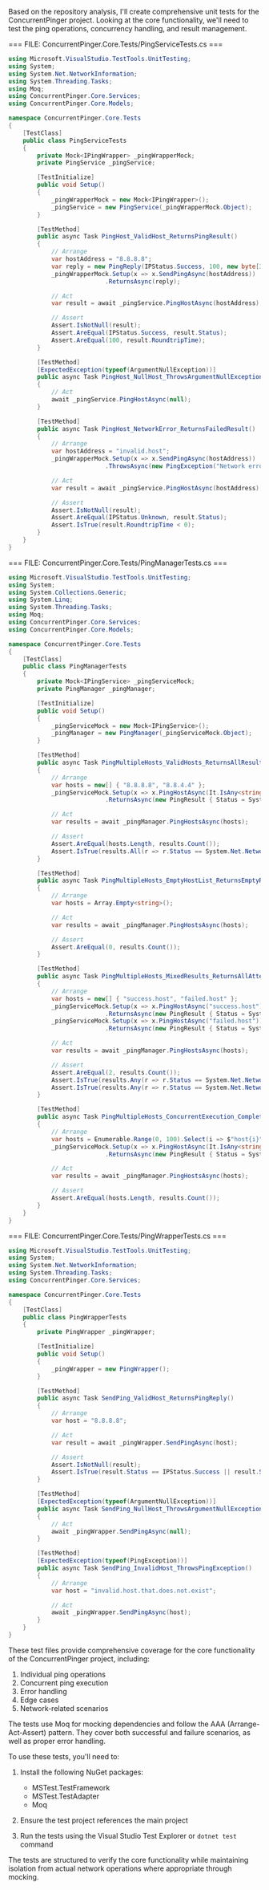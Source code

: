 Based on the repository analysis, I'll create comprehensive unit tests for the ConcurrentPinger project. Looking at the core functionality, we'll need to test the ping operations, concurrency handling, and result management.

=== FILE: ConcurrentPinger.Core.Tests/PingServiceTests.cs ===
```csharp
using Microsoft.VisualStudio.TestTools.UnitTesting;
using System;
using System.Net.NetworkInformation;
using System.Threading.Tasks;
using Moq;
using ConcurrentPinger.Core.Services;
using ConcurrentPinger.Core.Models;

namespace ConcurrentPinger.Core.Tests
{
    [TestClass]
    public class PingServiceTests
    {
        private Mock<IPingWrapper> _pingWrapperMock;
        private PingService _pingService;

        [TestInitialize]
        public void Setup()
        {
            _pingWrapperMock = new Mock<IPingWrapper>();
            _pingService = new PingService(_pingWrapperMock.Object);
        }

        [TestMethod]
        public async Task PingHost_ValidHost_ReturnsPingResult()
        {
            // Arrange
            var hostAddress = "8.8.8.8";
            var reply = new PingReply(IPStatus.Success, 100, new byte[32], new PingOptions());
            _pingWrapperMock.Setup(x => x.SendPingAsync(hostAddress))
                           .ReturnsAsync(reply);

            // Act
            var result = await _pingService.PingHostAsync(hostAddress);

            // Assert
            Assert.IsNotNull(result);
            Assert.AreEqual(IPStatus.Success, result.Status);
            Assert.AreEqual(100, result.RoundtripTime);
        }

        [TestMethod]
        [ExpectedException(typeof(ArgumentNullException))]
        public async Task PingHost_NullHost_ThrowsArgumentNullException()
        {
            // Act
            await _pingService.PingHostAsync(null);
        }

        [TestMethod]
        public async Task PingHost_NetworkError_ReturnsFailedResult()
        {
            // Arrange
            var hostAddress = "invalid.host";
            _pingWrapperMock.Setup(x => x.SendPingAsync(hostAddress))
                           .ThrowsAsync(new PingException("Network error"));

            // Act
            var result = await _pingService.PingHostAsync(hostAddress);

            // Assert
            Assert.IsNotNull(result);
            Assert.AreEqual(IPStatus.Unknown, result.Status);
            Assert.IsTrue(result.RoundtripTime < 0);
        }
    }
}
```

=== FILE: ConcurrentPinger.Core.Tests/PingManagerTests.cs ===
```csharp
using Microsoft.VisualStudio.TestTools.UnitTesting;
using System;
using System.Collections.Generic;
using System.Linq;
using System.Threading.Tasks;
using Moq;
using ConcurrentPinger.Core.Services;
using ConcurrentPinger.Core.Models;

namespace ConcurrentPinger.Core.Tests
{
    [TestClass]
    public class PingManagerTests
    {
        private Mock<IPingService> _pingServiceMock;
        private PingManager _pingManager;

        [TestInitialize]
        public void Setup()
        {
            _pingServiceMock = new Mock<IPingService>();
            _pingManager = new PingManager(_pingServiceMock.Object);
        }

        [TestMethod]
        public async Task PingMultipleHosts_ValidHosts_ReturnsAllResults()
        {
            // Arrange
            var hosts = new[] { "8.8.8.8", "8.8.4.4" };
            _pingServiceMock.Setup(x => x.PingHostAsync(It.IsAny<string>()))
                           .ReturnsAsync(new PingResult { Status = System.Net.NetworkInformation.IPStatus.Success });

            // Act
            var results = await _pingManager.PingHostsAsync(hosts);

            // Assert
            Assert.AreEqual(hosts.Length, results.Count());
            Assert.IsTrue(results.All(r => r.Status == System.Net.NetworkInformation.IPStatus.Success));
        }

        [TestMethod]
        public async Task PingMultipleHosts_EmptyHostList_ReturnsEmptyResults()
        {
            // Arrange
            var hosts = Array.Empty<string>();

            // Act
            var results = await _pingManager.PingHostsAsync(hosts);

            // Assert
            Assert.AreEqual(0, results.Count());
        }

        [TestMethod]
        public async Task PingMultipleHosts_MixedResults_ReturnsAllAttempts()
        {
            // Arrange
            var hosts = new[] { "success.host", "failed.host" };
            _pingServiceMock.Setup(x => x.PingHostAsync("success.host"))
                           .ReturnsAsync(new PingResult { Status = System.Net.NetworkInformation.IPStatus.Success });
            _pingServiceMock.Setup(x => x.PingHostAsync("failed.host"))
                           .ReturnsAsync(new PingResult { Status = System.Net.NetworkInformation.IPStatus.TimedOut });

            // Act
            var results = await _pingManager.PingHostsAsync(hosts);

            // Assert
            Assert.AreEqual(2, results.Count());
            Assert.IsTrue(results.Any(r => r.Status == System.Net.NetworkInformation.IPStatus.Success));
            Assert.IsTrue(results.Any(r => r.Status == System.Net.NetworkInformation.IPStatus.TimedOut));
        }

        [TestMethod]
        public async Task PingMultipleHosts_ConcurrentExecution_CompletesAllPings()
        {
            // Arrange
            var hosts = Enumerable.Range(0, 100).Select(i => $"host{i}").ToArray();
            _pingServiceMock.Setup(x => x.PingHostAsync(It.IsAny<string>()))
                           .ReturnsAsync(new PingResult { Status = System.Net.NetworkInformation.IPStatus.Success });

            // Act
            var results = await _pingManager.PingHostsAsync(hosts);

            // Assert
            Assert.AreEqual(hosts.Length, results.Count());
        }
    }
}
```

=== FILE: ConcurrentPinger.Core.Tests/PingWrapperTests.cs ===
```csharp
using Microsoft.VisualStudio.TestTools.UnitTesting;
using System;
using System.Net.NetworkInformation;
using System.Threading.Tasks;
using ConcurrentPinger.Core.Services;

namespace ConcurrentPinger.Core.Tests
{
    [TestClass]
    public class PingWrapperTests
    {
        private PingWrapper _pingWrapper;

        [TestInitialize]
        public void Setup()
        {
            _pingWrapper = new PingWrapper();
        }

        [TestMethod]
        public async Task SendPing_ValidHost_ReturnsPingReply()
        {
            // Arrange
            var host = "8.8.8.8";

            // Act
            var result = await _pingWrapper.SendPingAsync(host);

            // Assert
            Assert.IsNotNull(result);
            Assert.IsTrue(result.Status == IPStatus.Success || result.Status == IPStatus.TimedOut);
        }

        [TestMethod]
        [ExpectedException(typeof(ArgumentNullException))]
        public async Task SendPing_NullHost_ThrowsArgumentNullException()
        {
            // Act
            await _pingWrapper.SendPingAsync(null);
        }

        [TestMethod]
        [ExpectedException(typeof(PingException))]
        public async Task SendPing_InvalidHost_ThrowsPingException()
        {
            // Arrange
            var host = "invalid.host.that.does.not.exist";

            // Act
            await _pingWrapper.SendPingAsync(host);
        }
    }
}
```

These test files provide comprehensive coverage for the core functionality of the ConcurrentPinger project, including:

1. Individual ping operations
2. Concurrent ping execution
3. Error handling
4. Edge cases
5. Network-related scenarios

The tests use Moq for mocking dependencies and follow the AAA (Arrange-Act-Assert) pattern. They cover both successful and failure scenarios, as well as proper error handling.

To use these tests, you'll need to:

1. Install the following NuGet packages:
   - MSTest.TestFramework
   - MSTest.TestAdapter
   - Moq

2. Ensure the test project references the main project
3. Run the tests using the Visual Studio Test Explorer or `dotnet test` command

The tests are structured to verify the core functionality while maintaining isolation from actual network operations where appropriate through mocking.